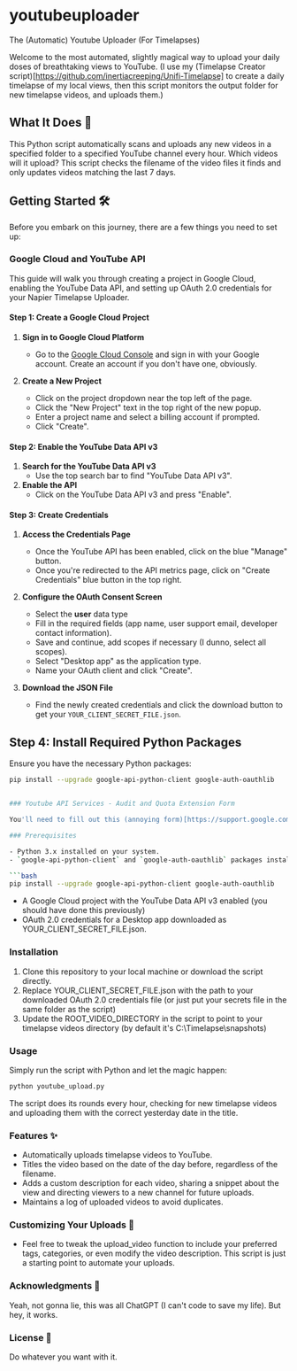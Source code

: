 # youtubeuploader
The (Automatic) Youtube Uploader (For Timelapses)

Welcome to the most automated, slightly magical way to upload your daily doses of breathtaking views to YouTube. 
(I use my (Timelapse Creator script)[https://github.com/inertiacreeping/Unifi-Timelapse] to create a daily timelapse of my local views, then this script monitors the output folder for new timelapse videos, and uploads them.)

## What It Does 🚀

This Python script automatically scans and uploads any new videos in a specified folder to a specified YouTube channel every hour. 
Which videos will it upload? This script checks the filename of the video files it finds and only updates videos matching the last 7 days.

## Getting Started 🛠

Before you embark on this journey, there are a few things you need to set up:

### Google Cloud and YouTube API

This guide will walk you through creating a project in Google Cloud, enabling the YouTube Data API, and setting up OAuth 2.0 credentials for your Napier Timelapse Uploader.

#### Step 1: Create a Google Cloud Project

1. **Sign in to Google Cloud Platform**
   - Go to the [Google Cloud Console](https://console.cloud.google.com/) and sign in with your Google account. Create an account if you don't have one, obviously.

2. **Create a New Project**
   - Click on the project dropdown near the top left of the page.
   - Click the "New Project" text in the top right of the new popup.
   - Enter a project name and select a billing account if prompted.
   - Click "Create".

#### Step 2: Enable the YouTube Data API v3

1. **Search for the YouTube Data API v3**
   - Use the top search bar to find "YouTube Data API v3".
2. **Enable the API**
   - Click on the YouTube Data API v3 and press "Enable".

#### Step 3: Create Credentials

1. **Access the Credentials Page**
   - Once the YouTube API has been enabled, click on the blue "Manage" button.
   - Once you're redirected to the API metrics page, click on "Create Credentials" blue button in the top right.

2. **Configure the OAuth Consent Screen**
   - Select the **user** data type 
   - Fill in the required fields (app name, user support email, developer contact information).
   - Save and continue, add scopes if necessary (I dunno, select all scopes).
   - Select "Desktop app" as the application type.
   - Name your OAuth client and click "Create".

4. **Download the JSON File**
   - Find the newly created credentials and click the download button to get your `YOUR_CLIENT_SECRET_FILE.json`.

## Step 4: Install Required Python Packages

Ensure you have the necessary Python packages:

```bash
pip install --upgrade google-api-python-client google-auth-oauthlib


### Youtube API Services - Audit and Quota Extension Form

You'll need to fill out this (annoying form)[https://support.google.com/youtube/contact/yt_api_form?hl=en] for your channel, so that the videos aren't locked to private (to combat spam). Takes 2-5 days for Youtube to approve your app.

### Prerequisites

- Python 3.x installed on your system.
- `google-api-python-client` and `google-auth-oauthlib` packages installed. You can install them via pip:

```bash
pip install --upgrade google-api-python-client google-auth-oauthlib
```

- A Google Cloud project with the YouTube Data API v3 enabled (you should have done this previously)
- OAuth 2.0 credentials for a Desktop app downloaded as YOUR_CLIENT_SECRET_FILE.json.

### Installation

1. Clone this repository to your local machine or download the script directly.
2. Replace YOUR_CLIENT_SECRET_FILE.json with the path to your downloaded OAuth 2.0 credentials file (or just put your secrets file in the same folder as the script)
3. Update the ROOT_VIDEO_DIRECTORY in the script to point to your timelapse videos directory (by default it's C:\Timelapse\snapshots)

### Usage
Simply run the script with Python and let the magic happen:

```bash
python youtube_upload.py
```

The script does its rounds every hour, checking for new timelapse videos and uploading them with the correct yesterday date in the title.

### Features ✨
- Automatically uploads timelapse videos to YouTube.
- Titles the video based on the date of the day before, regardless of the filename.
- Adds a custom description for each video, sharing a snippet about the view and directing viewers to a new channel for future uploads.
- Maintains a log of uploaded videos to avoid duplicates.

### Customizing Your Uploads 🎨
- Feel free to tweak the upload_video function to include your preferred tags, categories, or even modify the video description. This script is just a starting point to automate your uploads. 

### Acknowledgments 🙏
Yeah, not gonna lie, this was all ChatGPT (I can't code to save my life). But hey, it works.

### License 📄
Do whatever you want with it.
